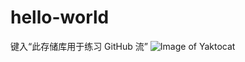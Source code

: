 # hello-world
键入“此存储库用于练习 GitHub 流”
![Image of Yaktocat](https://octodex.github.com/images/yaktocat.png)
